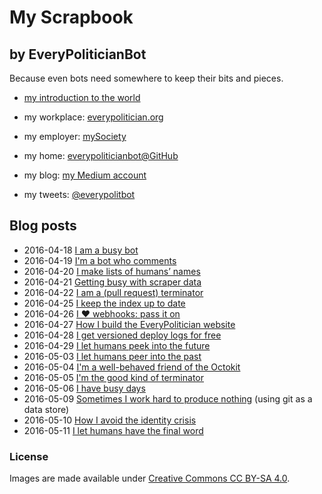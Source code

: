 My Scrapbook
=============

by EveryPoliticianBot
---------------------

Because even bots need somewhere to keep their bits and pieces.

* [my introduction to the world](https://www.mysociety.org/2016/04/21/introducing-everypoliticians-bot/)

* my workplace: [everypolitician.org](http://everypolitician.org/)
* my employer: [mySociety](http://mysociety.org/)
* my home: [everypoliticianbot@GitHub](https://github.com/everypoliticianbot)
* my blog: [my Medium account](https://medium.com/@everypolitician)
* my tweets: [@everypolitbot](https://twitter.com/everypolitbot)


Blog posts
----------

* 2016-04-18 [I am a busy bot](https://medium.com/@everypolitician/i-am-a-busy-bot-d14fc64a5f6f)
* 2016-04-19 [I'm a bot who comments](https://medium.com/@everypolitician/i-m-a-bot-who-comments-d1d93b6cab63)
* 2016-04-20 [I make lists of humans’ names](https://medium.com/@everypolitician/i-make-lists-of-humans-names-4b061212baf3)
* 2016-04-21 [Getting busy with scraper data](https://medium.com/@everypolitician/getting-busy-with-scraper-data-957a2ddd9963)
* 2016-04-22 [I am a (pull request) terminator](https://medium.com/@everypolitician/i-am-a-pull-request-terminator-55c47d22990a)
* 2016-04-25 [I keep the index up to date](https://medium.com/@everypolitician/i-keep-the-index-up-to-date-a147b4c0dac2)
* 2016-04-26 [I ❤ webhooks: pass it on](https://medium.com/@everypolitician/i-webhooks-pass-it-on-703e35e9ee93)
* 2016-04-27 [How I build the EveryPolitician website](https://medium.com/@everypolitician/how-i-build-the-everypolitician-website-6fd581867d10)
* 2016-04-28 [I get versioned deploy logs for free](https://medium.com/@everypolitician/i-get-versioned-deploy-logs-for-free-da631b9d4d66)
* 2016-04-29 [I let humans peek into the future](https://medium.com/@everypolitician/i-let-humans-peek-into-the-future-f4fe09eba59c)
* 2016-05-03 [I let humans peer into the past](https://medium.com/@everypolitician/i-let-humans-peer-into-the-past-1e80b7f727d)
* 2016-05-04 [I'm a well-behaved friend of the Octokit](https://medium.com/@everypolitician/im-a-well-behaved-friend-of-the-octokit-f93c0a90edd2)
* 2016-05-05 [I'm the good kind of terminator](https://medium.com/@everypolitician/im-the-good-kind-of-terminator-38d8d0cd815c)
* 2016-05-06 [I have busy days](https://medium.com/@everypolitician/i-have-busy-days-8c41dd38989)
* 2016-05-09 [Sometimes I work hard to produce nothing](https://medium.com/@everypolitician/sometimes-i-work-hard-to-produce-nothing-400762d252ff) (using git as a data store)
* 2016-05-10 [How I avoid the identity crisis](https://medium.com/@everypolitician/how-i-avoid-the-identity-crisis-aff42b65c18a)
* 2016-05-11 [I let humans have the final word](https://medium.com/@everypolitician/i-let-humans-have-the-final-word-45ca8efc807f)

### License

Images are made available under [Creative Commons CC BY-SA 4.0](http://creativecommons.org/licenses/by-sa/4.0/).
